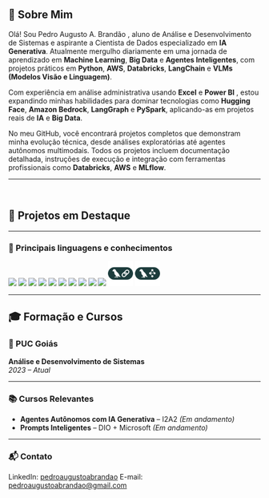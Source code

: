 ## 🚀 Sobre Mim

Olá! Sou Pedro Augusto A. Brandão , aluno de Análise e Desenvolvimento de Sistemas e aspirante a Cientista de Dados especializado em **IA Generativa**. Atualmente mergulho diariamente em uma jornada de aprendizado em **Machine Learning**, **Big Data** e **Agentes Inteligentes**, com projetos práticos em **Python**, **AWS**, **Databricks**, **LangChain** e **VLMs (Modelos Visão e Linguagem)**.

Com experiência em análise administrativa usando **Excel** e **Power BI** , estou expandindo minhas habilidades para dominar tecnologias como **Hugging Face**, **Amazon Bedrock**, **LangGraph** e **PySpark**, aplicando-as em projetos reais de **IA** e **Big Data**.

No meu GitHub, você encontrará projetos completos que demonstram minha evolução técnica, desde análises exploratórias até agentes autônomos multimodais. Todos os projetos incluem documentação detalhada, instruções de execução e integração com ferramentas profissionais como **Databricks**, **AWS** e **MLflow**.

---
<br>

## 💼 Projetos em Destaque

---
 
### 🌟 Principais linguagens e conhecimentos
  
<div>
<img src ="https://img.icons8.com/?size=100&id=l75OEUJkPAk4&format=png&color=000000" widht="50" height="50"/>
<img src ="https://img.icons8.com/?size=100&id=33039&format=png&color=000000" widht="50" height="50"/>
<img src ="https://img.icons8.com/?size=100&id=qYfwpsRXEcpc&format=png&color=000000" widht="50" height="50"/>
<img src ="https://img.icons8.com/?size=100&id=SruJhzn0nnLl&format=png&color=000000" widht="50" height="50"/>
<img src ="https://img.icons8.com/?size=100&id=Rffi8qeb2fK5&format=png&color=000000" widht="50" height="50"/>
<img src ="https://img.icons8.com/?size=100&id=J6KcaRLsTgpZ&format=png&color=000000" widht="50" height="50"/>
<img src ="https://img.icons8.com/?size=100&id=38561&format=png&color=000000" widht="50" height="50"/>
<img src ="https://img.icons8.com/?size=100&id=20906&format=png&color=000000" widht="50" height="50"/>
<img src ="https://img.icons8.com/?size=100&id=13654&format=png&color=000000" widht="50" height="50"/>
<img src ="https://img.icons8.com/?size=100&id=sop9ROXku5bb&format=png&color=000000" widht="50" height="50"/>
<img src ="https://github.com/PedroAABR/Icones/blob/main/assets/icons/langchain-color.png" widht="50" height="50"/>
<img src ="https://github.com/PedroAABR/Icones/blob/main/assets/icons/langgraph-color.png" widht="50" height="50"/>
</div>

---

## 🎓 Formação e Cursos

### 📘 PUC Goiás
**Análise e Desenvolvimento de Sistemas**  
*2023 – Atual*

---

### 📚 Cursos Relevantes
- **Agentes Autônomos com IA Generativa** – I2A2 *(Em andamento)*  
- **Prompts Inteligentes** – DIO + Microsoft *(Em andamento)*
  
---

### 📬 Contato
 
LinkedIn: [pedroaugustoabrandao](https://www.linkedin.com/in/pedroaugustoabrandao/)
E-mail: pedroaugustoabrandao@gmail.com

